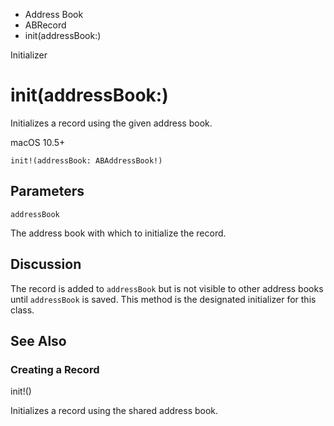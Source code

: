 

- Address Book
- ABRecord
-  init(addressBook:) 

Initializer

# init(addressBook:)

Initializes a record using the given address book.

macOS 10.5+

``` source
init!(addressBook: ABAddressBook!)
```

## Parameters 

`addressBook`  

The address book with which to initialize the record.

## Discussion

The record is added to `addressBook` but is not visible to other address books until `addressBook` is saved. This method is the designated initializer for this class.

## See Also

### Creating a Record

init!()

Initializes a record using the shared address book.

